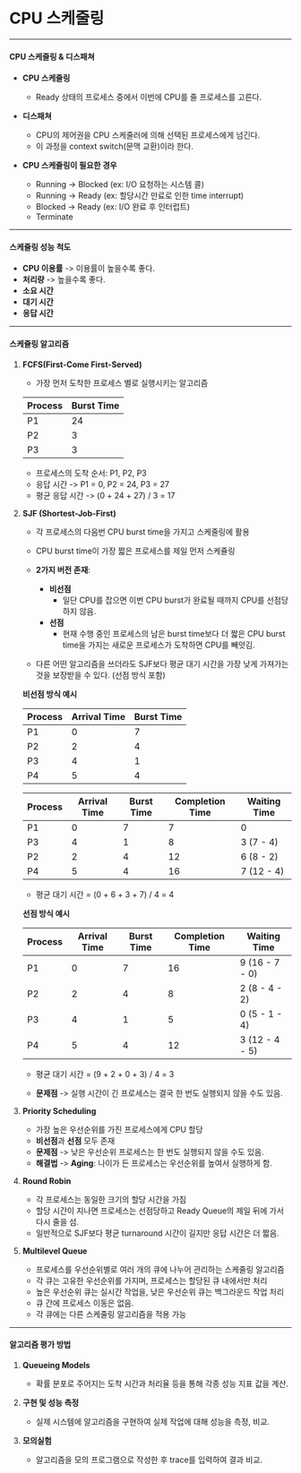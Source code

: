 # CPU 스케줄링

---

#### CPU 스케줄링 & 디스패쳐

- **CPU 스케줄링**

  - Ready 상태의 프로세스 중에서 이번에 CPU를 줄 프로세스를 고른다.

- **디스패쳐**

  - CPU의 제어권을 CPU 스케줄러에 의해 선택된 프로세스에게 넘긴다.
  - 이 과정을 context switch(문맥 교환)이라 한다.

- **CPU 스케줄링이 필요한 경우**

  - Running -> Blocked (ex: I/O 요청하는 시스템 콜)
  - Running -> Ready (ex: 할당시간 만료로 인한 time interrupt)
  - Blocked -> Ready (ex: I/O 완료 후 인터럽트)
  - Terminate

---

#### 스케쥴링 성능 척도

- **CPU 이용률** -> 이용률이 높을수록 좋다.
- **처리량** -> 높을수록 좋다.
- **소요 시간**
- **대기 시간**
- **응답 시간**

---

#### 스케쥴링 알고리즘

1. **FCFS(First-Come First-Served)**

   - 가장 먼저 도착한 프로세스 별로 실행시키는 알고리즘

   | Process | Burst Time |
   | ------- | ---------- |
   | P1      | 24         |
   | P2      | 3          |
   | P3      | 3          |

   - 프로세스의 도착 순서: P1, P2, P3
   - 응답 시간 -> P1 = 0, P2 = 24, P3 = 27
   - 평균 응답 시간 -> (0 + 24 + 27) / 3 = 17

2. **SJF (Shortest-Job-First)**

   - 각 프로세스의 다음번 CPU burst time을 가지고 스케줄링에 활용
   - CPU burst time이 가장 짧은 프로세스를 제일 먼저 스케쥴링
   - **2가지 버전 존재**:

     - **비선점**
       - 일단 CPU를 잡으면 이번 CPU burst가 완료될 때까지 CPU를 선점당하지 않음.
     - **선점**
       - 현재 수행 중인 프로세스의 남은 burst time보다 더 짧은 CPU burst time을 가지는 새로운 프로세스가 도착하면 CPU를 빼앗김.

   - 다른 어떤 알고리즘을 쓰더라도 SJF보다 평균 대기 시간을 가장 낮게 가져가는 것을 보장받을 수 있다. (선점 방식 포함)

   **비선점 방식 예시**

   | Process | Arrival Time | Burst Time |
   | ------- | ------------ | ---------- |
   | P1      | 0            | 7          |
   | P2      | 2            | 4          |
   | P3      | 4            | 1          |
   | P4      | 5            | 4          |

   | Process | Arrival Time | Burst Time | Completion Time | Waiting Time |
   | ------- | ------------ | ---------- | --------------- | ------------ |
   | P1      | 0            | 7          | 7               | 0            |
   | P3      | 4            | 1          | 8               | 3 (7 - 4)    |
   | P2      | 2            | 4          | 12              | 6 (8 - 2)    |
   | P4      | 5            | 4          | 16              | 7 (12 - 4)   |

   - 평균 대기 시간 = (0 + 6 + 3 + 7) / 4 = 4

   **선점 방식 예시**

   | Process | Arrival Time | Burst Time | Completion Time | Waiting Time   |
   | ------- | ------------ | ---------- | --------------- | -------------- |
   | P1      | 0            | 7          | 16              | 9 (16 - 7 - 0) |
   | P2      | 2            | 4          | 8               | 2 (8 - 4 - 2)  |
   | P3      | 4            | 1          | 5               | 0 (5 - 1 - 4)  |
   | P4      | 5            | 4          | 12              | 3 (12 - 4 - 5) |

   - 평균 대기 시간 = (9 + 2 + 0 + 3) / 4 = 3

   - **문제점** -> 실행 시간이 긴 프로세스는 결국 한 번도 실행되지 않을 수도 있음.

3. **Priority Scheduling**

   - 가장 높은 우선순위를 가진 프로세스에게 CPU 할당
   - **비선점**과 **선점** 모두 존재
   - **문제점** -> 낮은 우선순위 프로세스는 한 번도 실행되지 않을 수도 있음.
   - **해결법** -> **Aging**: 나이가 든 프로세스는 우선순위를 높여서 실행하게 함.

4. **Round Robin**

   - 각 프로세스는 동일한 크기의 할당 시간을 가짐
   - 할당 시간이 지나면 프로세스는 선점당하고 Ready Queue의 제일 뒤에 가서 다시 줄을 섬.
   - 일반적으로 SJF보다 평균 turnaround 시간이 길지만 응답 시간은 더 짧음.

5. **Multilevel Queue**

   - 프로세스를 우선순위별로 여러 개의 큐에 나누어 관리하는 스케줄링 알고리즘
   - 각 큐는 고유한 우선순위를 가지며, 프로세스는 할당된 큐 내에서만 처리
   - 높은 우선순위 큐는 실시간 작업을, 낮은 우선순위 큐는 백그라운드 작업 처리
   - 큐 간에 프로세스 이동은 없음.
   - 각 큐에는 다른 스케줄링 알고리즘을 적용 가능

---

#### 알고리즘 평가 방법

1. **Queueing Models**

   - 확률 분포로 주어지는 도착 시간과 처리율 등을 통해 각종 성능 지표 값을 계산.

2. **구현 및 성능 측정**

   - 실제 시스템에 알고리즘을 구현하여 실제 작업에 대해 성능을 측정, 비교.

3. **모의실험**

   - 알고리즘을 모의 프로그램으로 작성한 후 trace를 입력하여 결과 비교.
